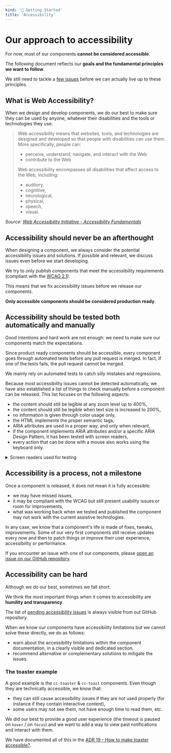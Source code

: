```yaml
---
kind: '🏡 Getting Started'
title: 'Accessibility'
---
```


# Our approach to accessibility

<cc-notice>
  <div slot="message">
    <p>For now, most of our components <strong>cannot be considered accessible</strong>.</p>
    <p>The following document reflects our <strong>goals and the fundamental principles we want to follow</strong>.</p>
    <p>We still need to tackle a <a href="https://github.com/CleverCloud/clever-components/issues/834">few issues</a> before we can actually live up to these principles.</p>
  </div>
</cc-notice>

## What is Web Accessibility?

When we design and develop components, we do our best to make sure they can be used by anyone, whatever their disabilities and the tools or technologies they use.

> Web accessibility means that websites, tools, and technologies are designed and developed so that people with disabilities can use them. More specifically, people can:
>
>  - perceive, understand, navigate, and interact with the Web
>  - contribute to the Web
>
> Web accessibility encompasses all disabilities that affect access to the Web, including:
>
>  - auditory,
>  - cognitive,
>  - neurological,
>  - physical,
>  - speech,
>  - visual.

*Source: [Web Accessibility Initiative - Accessibility Fundamentals](https://www.w3.org/WAI/fundamentals/accessibility-intro/)*

## Accessibility should never be an afterthought

When designing a component, we always consider the potential accessibility issues and solutions.
If possible and relevant, we discuss issues even before we start developing.

We try to only publish components that meet the accessibility requirements (compliant with the [WCAG 2.1](https://www.w3.org/TR/WCAG21/)).

This means that we fix accessibility issues before we release our components.

**Only accessible components should be considered production ready**.

## Accessibility should be tested both automatically and manually

Good intentions and hard work are not enough: we need to make sure our components match the expectations.

Since product ready components should be accessible, every component goes through automated tests before any pull request is merged.
In fact, if one of the tests fails, the pull request cannot be merged.

We mainly rely on automated tests to catch silly mistakes and regressions.

Because most accessibility issues cannot be detected automatically, we have also established a list of things to check manually before a component can be released.
This list focuses on the following aspects:

- the content should still be legible at any zoom level up to 400%,
- the content should still be legible when text size is increased to 200%,
- no information is given through color usage only,
- the HTML implements the proper semantic tags,
- ARIA attributes are used in a proper way, and only when relevant,
- if the component implements ARIA attributes and/or a specific ARIA Design Pattern, it has been tested with screen readers,
- every action that can be done with a mouse also works using the keyboard only.

<details>
  <summary>Screen readers used for testing</summary>
  <table>
    <caption>Screen reader & browser combinations</caption>
    <thead>
      <tr>
        <th>Screen reader</th>
        <th>Browser</th>
      </tr>
    </thead>
    <tbody>
      <tr>
        <th>NVDA (up-to-date)</th>
        <td>Firefox</td>
      </tr>
      <tr>
        <th>NVDA (up-to-date)</th>
        <td>Chrome</td>
      </tr>
      <tr>
        <th>JAWS (Previous major version)</th>
        <td>Chrome</td>
      </tr>
      <tr>
        <th>JAWS (up-to-date)</th>
        <td>Chrome</td>
      </tr>
      <tr>
        <th>VoiceOver (up-to-date)</th>
        <td>Safari</td>
      </tr>
      <tr>
        <th>Talkback (up-to-date)</th>
        <td>Chrome</td>
      </tr>
      <tr>
        <th>VoiceOver - iOS (up-to-date)</th>
        <td>Safari</td>
      </tr>
    </tbody>
  </table>

  This list is extracted from the official French guidelines that can be found on the [Testing environments page (In French)](https://accessibilite.numerique.gouv.fr/methode/environnement-de-test/).
  
  The version used for testing is based on results of screen reader usage surveys that show most users tend to update NVDA and VoiceOver but not JAWS because updates are not free.
</details>

## Accessibility is a process, not a milestone

Once a component is released, it does not mean it is fully accessible:

- we may have missed issues,
- it may be compliant with the WCAG but still present usability issues or room for improvements,
- what was working back when we tested and published the component may not work with the current assistive technologies.

In any case, we know that a component's life is made of fixes, tweaks, improvements.
Some of our very first components still receive updates every now and then to patch things or improve their user experience, accessibility or performance.

If you encounter an issue with one of our components, please [open an issue on our GitHub repository](https://github.com/CleverCloud/clever-components/issues/new).

## Accessibility can be hard

Although we do our best, sometimes we fall short.

We think the most important things when it comes to accessibility are <strong>humility and transparency</strong>.

The list of [pending accessibility issues](https://github.com/CleverCloud/clever-components/labels/a11y) is always visible from out GitHub repository.

When we know our components have accessibility limitations but we cannot solve these directly, we do as follows:

- warn about the accessibility limitations within the component documentation, in a clearly visible and dedicated section.
- recommend alternative or complementary solutions to mitigate the issues.

### The toaster example

A good example is the `cc-toaster` & `cc-toast` components. Even though they are technically accessible, we know that:

- they can still cause accessibility issues if they are not used properly (for instance if they contain interactive content),
- some users may not see them, not have enough time to read them, etc.

We did our best to provide a good user experience (the timeout is paused on `hover` / on `focus`) and we want to add a way to view past notifications and interact with them.

We have documented all of this in the [ADR 19 - How to make toaster accessible?](https://www.clever-cloud.com/doc/clever-components/?path=/docs/📌-architecture-decision-records-adr-0019-how-to-make-toaster-accessible--docs).
